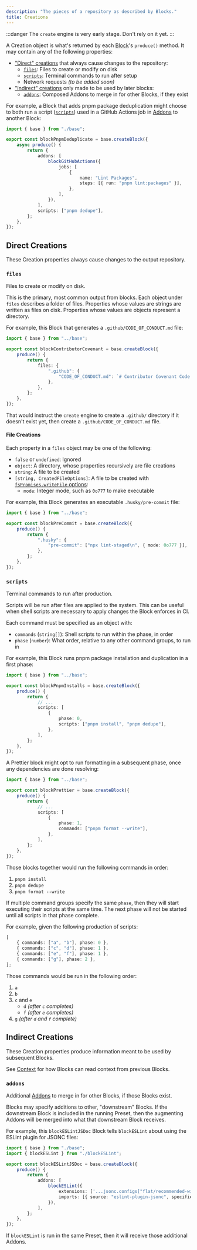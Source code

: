 ```yaml
---
description: "The pieces of a repository as described by Blocks."
title: Creations
---
```


:::danger
The `create` engine is very early stage.
Don't rely on it yet.
:::

A Creation object is what's returned by each [Block](../about/blocks)'s `produce()` method.
It may contain any of the following properties:

- ["Direct" creations](#direct-creations) that always cause changes to the repository:
  - [`files`](#files): Files to create or modify on disk
  - [`scripts`](#scripts): Terminal commands to run after setup
  - Network requests _(to be added soon)_
- ["Indirect" creations](#indirect-creations) only made to be used by later blocks:
  - [`addons`](#addons): Composed Addons to merge in for other Blocks, if they exist

For example, a Block that adds pnpm package deduplication might choose to both run a script ([`scripts`](#scripts)) used in a GitHub Actions job in [Addons](#addons) to another Block:

```ts
import { base } from "./base";

export const blockPnpmDeduplicate = base.createBlock({
	async produce() {
		return {
			addons: [
				blockGitHubActions({
					jobs: [
						{
							name: "Lint Packages",
							steps: [{ run: "pnpm lint:packages" }],
						},
					],
				}),
			],
			scripts: ["pnpm dedupe"],
		};
	},
});
```

## Direct Creations

These Creation properties always cause changes to the output repository.

### `files`

Files to create or modify on disk.

This is the primary, most common output from blocks.
Each object under `files` describes a folder of files.
Properties whose values are strings are written as files on disk.
Properties whose values are objects represent a directory.

For example, this Block that generates a `.github/CODE_OF_CONDUCT.md` file:

```ts
import { base } from "../base";

export const blockContributorCovenant = base.createBlock({
	produce() {
		return {
			files: {
				".github": {
					"CODE_OF_CONDUCT.md": `# Contributor Covenant Code of Conduct \n ...`,
				},
			},
		};
	},
});
```

That would instruct the `create` engine to create a `.github/` directory if it doesn't exist yet, then create a `.github/CODE_OF_CONDUCT.md` file.

#### File Creations

Each property in a `files` object may be one of the following:

- `false` or `undefined`: Ignored
- `object`: A directory, whose properties recursively are file creations
- `string`: A file to be created
- `[string, CreatedFileOptions]`: A file to be created with [`fsPromises.writeFile` options](https://nodejs.org/api/fs.html#fspromiseswritefilefile-data-options):
  - `mode`: Integer mode, such as `0o777` to make executable

For example, this Block generates an executable `.husky/pre-commit` file:

```ts
import { base } from "../base";

export const blockPreCommit = base.createBlock({
	produce() {
		return {
			".husky": {
				"pre-commit": ["npx lint-staged\n", { mode: 0o777 }],
			},
		};
	},
});
```

### `scripts`

Terminal commands to run after production.

Scripts will be run after files are applied to the system.
This can be useful when shell scripts are necessary to apply changes the Block enforces in CI.

Each command must be specified as an object with:

- `commands` (`string[]`): Shell scripts to run within the phase, in order
- `phase` (`number`): What order, relative to any other command groups, to run in

For example, this Block runs pnpm package installation and duplication in a first phase:

```ts
import { base } from "../base";

export const blockPnpmInstalls = base.createBlock({
	produce() {
		return {
			// ...
			scripts: [
				{
					phase: 0,
					scripts: ["pnpm install", "pnpm dedupe"],
				},
			],
		};
	},
});
```

A Prettier block might opt to run formatting in a subsequent phase, once any dependencies are done resolving:

```ts
import { base } from "../base";

export const blockPrettier = base.createBlock({
	produce() {
		return {
			// ...
			scripts: [
				{
					phase: 1,
					commands: ["pnpm format --write"],
				},
			],
		};
	},
});
```

Those blocks together would run the following commands in order:

1. `pnpm install`
1. `pnpm dedupe`
1. `pnpm format --write`

If multiple command groups specify the same `phase`, then they will start executing their scripts at the same time.
The next phase will not be started until all scripts in that phase complete.

For example, given the following production of scripts:

```ts
[
	{ commands: ["a", "b"], phase: 0 },
	{ commands: ["c", "d"], phase: 1 },
	{ commands: ["e", "f"], phase: 1 },
	{ commands: ["g"], phase: 2 },
];
```

Those commands would be run in the following order:

1. `a`
2. `b`
3. `c` and `e`
   - `d` _(after `c` completes)_
   - `f` _(after `e` completes)_
4. `g` _(after `d` and `f` complete)_

## Indirect Creations

These Creation properties produce information meant to be used by subsequent Blocks.

See [Context](./contexts) for how Blocks can read context from previous Blocks.

### `addons`

Additional [Addons](../concepts/blocks#addons) to merge in for other Blocks, if those Blocks exist.

Blocks may specify additions to other, "downstream" Blocks.
If the downstream Block is included in the running Preset, then the augmenting Addons will be merged into what that downstream Block receives.

For example, this `blockESLintJSDoc` Block tells `blockESLint` about using the ESLint plugin for JSONC files:

```ts
import { base } from "./base";
import { blockESLint } from "./blockESLint";

export const blockESLintJSDoc = base.createBlock({
	produce() {
		return {
			addons: [
				blockESLint({
					extensions: ['...jsonc.configs["flat/recommended-with-json"]'],
					imports: [{ source: "eslint-plugin-jsonc", specifier: "jsonc" }],
				}),
			],
		};
	},
});
```

If `blockESLint` is run in the same Preset, then it will receive those additional Addons.
